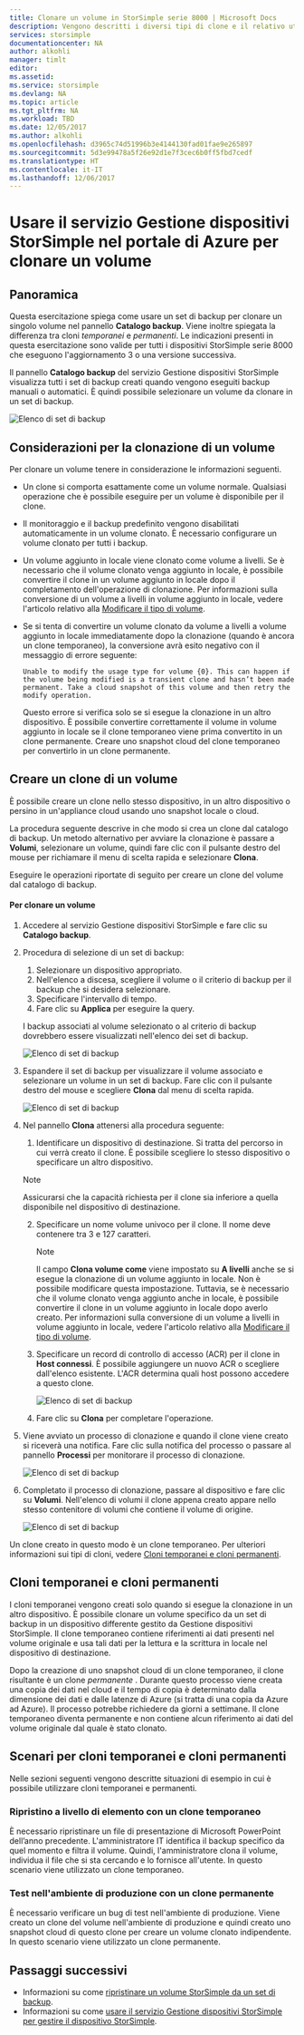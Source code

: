 ```yaml
---
title: Clonare un volume in StorSimple serie 8000 | Microsoft Docs
description: Vengono descritti i diversi tipi di clone e il relativo utilizzo. Viene inoltre illustrato come usare un set di backup per clonare un singolo volume in un dispositivo StorSimple serie 8000.
services: storsimple
documentationcenter: NA
author: alkohli
manager: timlt
editor: 
ms.assetid: 
ms.service: storsimple
ms.devlang: NA
ms.topic: article
ms.tgt_pltfrm: NA
ms.workload: TBD
ms.date: 12/05/2017
ms.author: alkohli
ms.openlocfilehash: d3965c74d51996b3e4144130fad01fae9e265897
ms.sourcegitcommit: 5d3e99478a5f26e92d1e7f3cec6b0ff5fbd7cedf
ms.translationtype: HT
ms.contentlocale: it-IT
ms.lasthandoff: 12/06/2017
---
```

# <a name="use-the-storsimple-device-manager-service-in-azure-portal-to-clone-a-volume"></a>Usare il servizio Gestione dispositivi StorSimple nel portale di Azure per clonare un volume

## <a name="overview"></a>Panoramica

Questa esercitazione spiega come usare un set di backup per clonare un singolo volume nel pannello **Catalogo backup**. Viene inoltre spiegata la differenza tra cloni *temporanei* e *permanenti*. Le indicazioni presenti in questa esercitazione sono valide per tutti i dispositivi StorSimple serie 8000 che eseguono l'aggiornamento 3 o una versione successiva.

Il pannello **Catalogo backup** del servizio Gestione dispositivi StorSimple visualizza tutti i set di backup creati quando vengono eseguiti backup manuali o automatici. È quindi possibile selezionare un volume da clonare in un set di backup.

 ![Elenco di set di backup](./media/storsimple-8000-clone-volume-u2/bucatalog.png)

## <a name="considerations-for-cloning-a-volume"></a>Considerazioni per la clonazione di un volume

Per clonare un volume tenere in considerazione le informazioni seguenti.

- Un clone si comporta esattamente come un volume normale. Qualsiasi operazione che è possibile eseguire per un volume è disponibile per il clone.

- Il monitoraggio e il backup predefinito vengono disabilitati automaticamente in un volume clonato. È necessario configurare un volume clonato per tutti i backup.

- Un volume aggiunto in locale viene clonato come volume a livelli. Se è necessario che il volume clonato venga aggiunto in locale, è possibile convertire il clone in un volume aggiunto in locale dopo il completamento dell'operazione di clonazione. Per informazioni sulla conversione di un volume a livelli in volume aggiunto in locale, vedere l'articolo relativo alla [Modificare il tipo di volume](storsimple-8000-manage-volumes-u2.md#change-the-volume-type).

- Se si tenta di convertire un volume clonato da volume a livelli a volume aggiunto in locale immediatamente dopo la clonazione (quando è ancora un clone temporaneo), la conversione avrà esito negativo con il messaggio di errore seguente:

    `Unable to modify the usage type for volume {0}. This can happen if the volume being modified is a transient clone and hasn’t been made permanent. Take a cloud snapshot of this volume and then retry the modify operation.`

    Questo errore si verifica solo se si esegue la clonazione in un altro dispositivo. È possibile convertire correttamente il volume in volume aggiunto in locale se il clone temporaneo viene prima convertito in un clone permanente. Creare uno snapshot cloud del clone temporaneo per convertirlo in un clone permanente.

## <a name="create-a-clone-of-a-volume"></a>Creare un clone di un volume

È possibile creare un clone nello stesso dispositivo, in un altro dispositivo o persino in un'appliance cloud usando uno snapshot locale o cloud.

La procedura seguente descrive in che modo si crea un clone dal catalogo di backup.  Un metodo alternativo per avviare la clonazione è passare a **Volumi**, selezionare un volume, quindi fare clic con il pulsante destro del mouse per richiamare il menu di scelta rapida e selezionare **Clona**.

Eseguire le operazioni riportate di seguito per creare un clone del volume dal catalogo di backup.

#### <a name="to-clone-a-volume"></a>Per clonare un volume

1. Accedere al servizio Gestione dispositivi StorSimple e fare clic su **Catalogo backup**.

2. Procedura di selezione di un set di backup:
   
   1. Selezionare un dispositivo appropriato.
   2. Nell'elenco a discesa, scegliere il volume o il criterio di backup per il backup che si desidera selezionare.
   3. Specificare l'intervallo di tempo.
   4. Fare clic su **Applica** per eseguire la query.

    I backup associati al volume selezionato o al criterio di backup dovrebbero essere visualizzati nell'elenco dei set di backup.
   
    ![Elenco di set di backup](./media/storsimple-8000-clone-volume-u2/bucatalog.png)
     
3. Espandere il set di backup per visualizzare il volume associato e selezionare un volume in un set di backup. Fare clic con il pulsante destro del mouse e scegliere **Clona** dal menu di scelta rapida.

   ![Elenco di set di backup](./media/storsimple-8000-clone-volume-u2/clonevol3b.png) 

3. Nel pannello **Clona** attenersi alla procedura seguente:
   
    1. Identificare un dispositivo di destinazione. Si tratta del percorso in cui verrà creato il clone. È possibile scegliere lo stesso dispositivo o specificare un altro dispositivo.

      > [!NOTE]
      > Assicurarsi che la capacità richiesta per il clone sia inferiore a quella disponibile nel dispositivo di destinazione.
       
    2. Specificare un nome volume univoco per il clone. Il nome deve contenere tra 3 e 127 caratteri.
      
        > [!NOTE]
        > Il campo **Clona volume come** viene impostato su **A livelli** anche se si esegue la clonazione di un volume aggiunto in locale. Non è possibile modificare questa impostazione. Tuttavia, se è necessario che il volume clonato venga aggiunto anche in locale, è possibile convertire il clone in un volume aggiunto in locale dopo averlo creato. Per informazioni sulla conversione di un volume a livelli in volume aggiunto in locale, vedere l'articolo relativo alla [Modificare il tipo di volume](storsimple-8000-manage-volumes-u2.md#change-the-volume-type).
          
    3. Specificare un record di controllo di accesso (ACR) per il clone in **Host connessi**. È possibile aggiungere un nuovo ACR o scegliere dall'elenco esistente. L'ACR determina quali host possono accedere a questo clone.
      
        ![Elenco di set di backup](./media/storsimple-8000-clone-volume-u2/clonevol3a.png) 

    4. Fare clic su **Clona** per completare l'operazione.

4. Viene avviato un processo di clonazione e quando il clone viene creato si riceverà una notifica. Fare clic sulla notifica del processo o passare al pannello **Processi** per monitorare il processo di clonazione.

    ![Elenco di set di backup](./media/storsimple-8000-clone-volume-u2/clonevol5.png)

7. Completato il processo di clonazione, passare al dispositivo e fare clic su **Volumi**. Nell'elenco di volumi il clone appena creato appare nello stesso contenitore di volumi che contiene il volume di origine.

    ![Elenco di set di backup](./media/storsimple-8000-clone-volume-u2/clonevol6.png)

Un clone creato in questo modo è un clone temporaneo. Per ulteriori informazioni sui tipi di cloni, vedere [Cloni temporanei e cloni permanenti](#transient-vs-permanent-clones).


## <a name="transient-vs-permanent-clones"></a>Cloni temporanei e cloni permanenti
I cloni temporanei vengono creati solo quando si esegue la clonazione in un altro dispositivo. È possibile clonare un volume specifico da un set di backup in un dispositivo differente gestito da Gestione dispositivi StorSimple. Il clone temporaneo contiene riferimenti ai dati presenti nel volume originale e usa tali dati per la lettura e la scrittura in locale nel dispositivo di destinazione.

Dopo la creazione di uno snapshot cloud di un clone temporaneo, il clone risultante è un clone *permanente* . Durante questo processo viene creata una copia dei dati nel cloud e il tempo di copia è determinato dalla dimensione dei dati e dalle latenze di Azure (si tratta di una copia da Azure ad Azure). Il processo potrebbe richiedere da giorni a settimane. Il clone temporaneo diventa permanente e non contiene alcun riferimento ai dati del volume originale dal quale è stato clonato.

## <a name="scenarios-for-transient-and-permanent-clones"></a>Scenari per cloni temporanei e cloni permanenti
Nelle sezioni seguenti vengono descritte situazioni di esempio in cui è possibile utilizzare cloni temporanei e permanenti.

### <a name="item-level-recovery-with-a-transient-clone"></a>Ripristino a livello di elemento con un clone temporaneo
È necessario ripristinare un file di presentazione di Microsoft PowerPoint dell’anno precedente. L'amministratore IT identifica il backup specifico da quel momento e filtra il volume. Quindi, l'amministratore clona il volume, individua il file che si sta cercando e lo fornisce all'utente. In questo scenario viene utilizzato un clone temporaneo.

### <a name="testing-in-the-production-environment-with-a-permanent-clone"></a>Test nell'ambiente di produzione con un clone permanente
È necessario verificare un bug di test nell'ambiente di produzione. Viene creato un clone del volume nell'ambiente di produzione e quindi creato uno snapshot cloud di questo clone per creare un volume clonato indipendente. In questo scenario viene utilizzato un clone permanente.

## <a name="next-steps"></a>Passaggi successivi
* Informazioni su come [ripristinare un volume StorSimple da un set di backup](storsimple-8000-restore-from-backup-set-u2.md).
* Informazioni su come [usare il servizio Gestione dispositivi StorSimple per gestire il dispositivo StorSimple](storsimple-8000-manager-service-administration.md).

